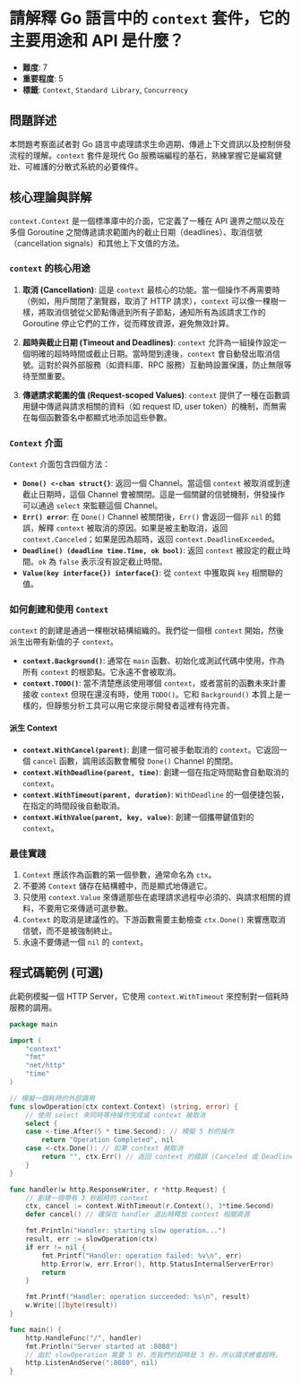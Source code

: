 # 請解釋 Go 語言中的 `context` 套件，它的主要用途和 API 是什麼？

- **難度**: 7
- **重要程度**: 5
- **標籤**: `Context`, `Standard Library`, `Concurrency`

## 問題詳述

本問題考察面試者對 Go 語言中處理請求生命週期、傳遞上下文資訊以及控制併發流程的理解。`context` 套件是現代 Go 服務端編程的基石，熟練掌握它是編寫健壯、可維護的分散式系統的必要條件。

## 核心理論與詳解

`context.Context` 是一個標準庫中的介面，它定義了一種在 API 邊界之間以及在多個 Goroutine 之間傳遞請求範圍內的截止日期（deadlines）、取消信號（cancellation signals）和其他上下文值的方法。

### `context` 的核心用途

1.  **取消 (Cancellation)**: 這是 `context` 最核心的功能。當一個操作不再需要時（例如，用戶關閉了瀏覽器，取消了 HTTP 請求），`context` 可以像一棵樹一樣，將取消信號從父節點傳遞到所有子節點，通知所有為該請求工作的 Goroutine 停止它們的工作，從而釋放資源，避免無效計算。

2.  **超時與截止日期 (Timeout and Deadlines)**: `context` 允許為一組操作設定一個明確的超時時間或截止日期。當時間到達後，`context` 會自動發出取消信號。這對於與外部服務（如資料庫、RPC 服務）互動時設置保護，防止無限等待至關重要。

3.  **傳遞請求範圍的值 (Request-scoped Values)**: `context` 提供了一種在函數調用鏈中傳遞與請求相關的資料（如 request ID, user token）的機制，而無需在每個函數簽名中都顯式地添加這些參數。

### `Context` 介面

`Context` 介面包含四個方法：

-   **`Done() <-chan struct{}`**: 返回一個 Channel。當這個 `context` 被取消或到達截止日期時，這個 Channel 會被關閉。這是一個關鍵的信號機制，併發操作可以通過 `select` 來監聽這個 Channel。
-   **`Err() error`**: 在 `Done()` Channel 被關閉後，`Err()` 會返回一個非 `nil` 的錯誤，解釋 `context` 被取消的原因。如果是被主動取消，返回 `context.Canceled`；如果是因為超時，返回 `context.DeadlineExceeded`。
-   **`Deadline() (deadline time.Time, ok bool)`**: 返回 `context` 被設定的截止時間。`ok` 為 `false` 表示沒有設定截止時間。
-   **`Value(key interface{}) interface{}`**: 從 `context` 中獲取與 `key` 相關聯的值。

### 如何創建和使用 `Context`

`context` 的創建是通過一棵樹狀結構組織的。我們從一個根 `context` 開始，然後派生出帶有新值的子 `context`。

-   **`context.Background()`**: 通常在 `main` 函數、初始化或測試代碼中使用，作為所有 `context` 的根節點。它永遠不會被取消。
-   **`context.TODO()`**: 當不清楚應該使用哪個 `context`，或者當前的函數未來計畫接收 `context` 但現在還沒有時，使用 `TODO()`。它和 `Background()` 本質上是一樣的，但靜態分析工具可以用它來提示開發者這裡有待完善。

#### 派生 Context

-   **`context.WithCancel(parent)`**: 創建一個可被手動取消的 `context`。它返回一個 `cancel` 函數，調用該函數會觸發 `Done()` Channel 的關閉。
-   **`context.WithDeadline(parent, time)`**: 創建一個在指定時間點會自動取消的 `context`。
-   **`context.WithTimeout(parent, duration)`**: `WithDeadline` 的一個便捷包裝，在指定的時間段後自動取消。
-   **`context.WithValue(parent, key, value)`**: 創建一個攜帶鍵值對的 `context`。

### 最佳實踐

1.  `Context` 應該作為函數的第一個參數，通常命名為 `ctx`。
2.  不要將 `Context` 儲存在結構體中，而是顯式地傳遞它。
3.  只使用 `context.Value` 來傳遞那些在處理請求過程中必須的、與請求相關的資料，不要用它來傳遞可選參數。
4.  `Context` 的取消是建議性的。下游函數需要主動檢查 `ctx.Done()` 來響應取消信號，而不是被強制終止。
5.  永遠不要傳遞一個 `nil` 的 `context`。

## 程式碼範例 (可選)

此範例模擬一個 HTTP Server，它使用 `context.WithTimeout` 來控制對一個耗時服務的調用。

```go
package main

import (
	"context"
	"fmt"
	"net/http"
	"time"
)

// 模擬一個耗時的外部調用
func slowOperation(ctx context.Context) (string, error) {
	// 使用 select 來同時等待操作完成或 context 被取消
	select {
	case <-time.After(5 * time.Second): // 模擬 5 秒的操作
		return "Operation Completed", nil
	case <-ctx.Done(): // 如果 context 被取消
		return "", ctx.Err() // 返回 context 的錯誤 (Canceled 或 DeadlineExceeded)
	}
}

func handler(w http.ResponseWriter, r *http.Request) {
	// 創建一個帶有 3 秒超時的 context
	ctx, cancel := context.WithTimeout(r.Context(), 3*time.Second)
	defer cancel() // 確保在 handler 退出時釋放 context 相關資源

	fmt.Println("Handler: starting slow operation...")
	result, err := slowOperation(ctx)
	if err != nil {
		fmt.Printf("Handler: operation failed: %v\n", err)
		http.Error(w, err.Error(), http.StatusInternalServerError)
		return
	}

	fmt.Printf("Handler: operation succeeded: %s\n", result)
	w.Write([]byte(result))
}

func main() {
	http.HandleFunc("/", handler)
	fmt.Println("Server started at :8080")
	// 由於 slowOperation 需要 5 秒，而我們的超時是 3 秒，所以請求總會超時。
	http.ListenAndServe(":8080", nil)
}
```
